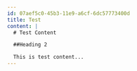 ```yaml
---
id: 07aef5c0-45b3-11e9-a6cf-6dc57773400d
title: Test
content: |
  # Test Content

  ##Heading 2

  This is test content...
---
```

